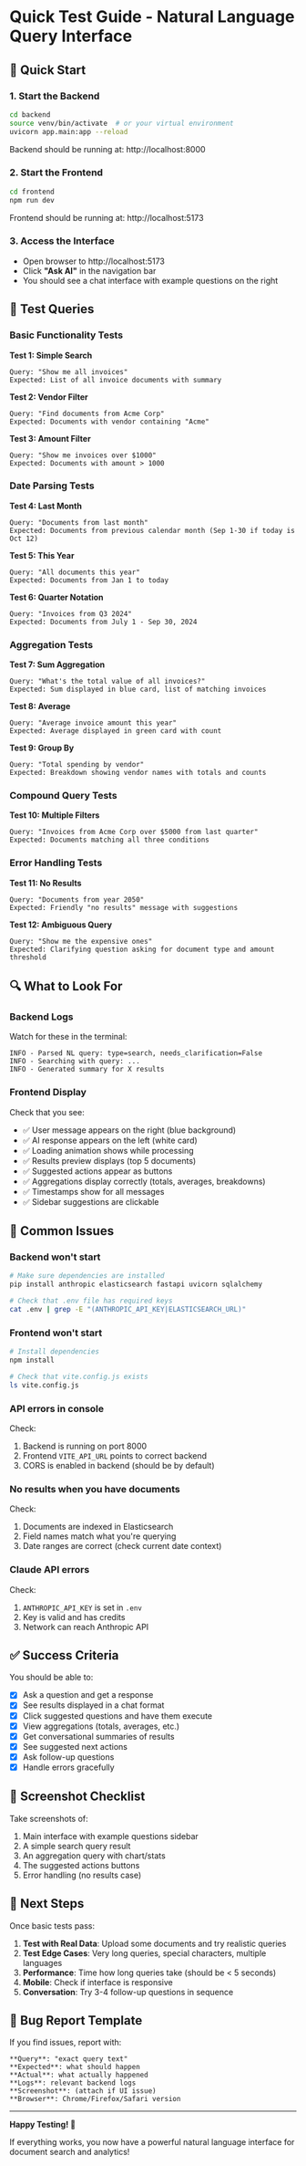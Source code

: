 # Quick Test Guide - Natural Language Query Interface

## 🚀 Quick Start

### 1. Start the Backend
```bash
cd backend
source venv/bin/activate  # or your virtual environment
uvicorn app.main:app --reload
```

Backend should be running at: http://localhost:8000

### 2. Start the Frontend
```bash
cd frontend
npm run dev
```

Frontend should be running at: http://localhost:5173

### 3. Access the Interface
- Open browser to http://localhost:5173
- Click **"Ask AI"** in the navigation bar
- You should see a chat interface with example questions on the right

## 🧪 Test Queries

### Basic Functionality Tests

**Test 1: Simple Search**
```
Query: "Show me all invoices"
Expected: List of all invoice documents with summary
```

**Test 2: Vendor Filter**
```
Query: "Find documents from Acme Corp"
Expected: Documents with vendor containing "Acme"
```

**Test 3: Amount Filter**
```
Query: "Show me invoices over $1000"
Expected: Documents with amount > 1000
```

### Date Parsing Tests

**Test 4: Last Month**
```
Query: "Documents from last month"
Expected: Documents from previous calendar month (Sep 1-30 if today is Oct 12)
```

**Test 5: This Year**
```
Query: "All documents this year"
Expected: Documents from Jan 1 to today
```

**Test 6: Quarter Notation**
```
Query: "Invoices from Q3 2024"
Expected: Documents from July 1 - Sep 30, 2024
```

### Aggregation Tests

**Test 7: Sum Aggregation**
```
Query: "What's the total value of all invoices?"
Expected: Sum displayed in blue card, list of matching invoices
```

**Test 8: Average**
```
Query: "Average invoice amount this year"
Expected: Average displayed in green card with count
```

**Test 9: Group By**
```
Query: "Total spending by vendor"
Expected: Breakdown showing vendor names with totals and counts
```

### Compound Query Tests

**Test 10: Multiple Filters**
```
Query: "Invoices from Acme Corp over $5000 from last quarter"
Expected: Documents matching all three conditions
```

### Error Handling Tests

**Test 11: No Results**
```
Query: "Documents from year 2050"
Expected: Friendly "no results" message with suggestions
```

**Test 12: Ambiguous Query**
```
Query: "Show me the expensive ones"
Expected: Clarifying question asking for document type and amount threshold
```

## 🔍 What to Look For

### Backend Logs
Watch for these in the terminal:
```
INFO - Parsed NL query: type=search, needs_clarification=False
INFO - Searching with query: ...
INFO - Generated summary for X results
```

### Frontend Display
Check that you see:
- ✅ User message appears on the right (blue background)
- ✅ AI response appears on the left (white card)
- ✅ Loading animation shows while processing
- ✅ Results preview displays (top 5 documents)
- ✅ Suggested actions appear as buttons
- ✅ Aggregations display correctly (totals, averages, breakdowns)
- ✅ Timestamps show for all messages
- ✅ Sidebar suggestions are clickable

## 🐛 Common Issues

### Backend won't start
```bash
# Make sure dependencies are installed
pip install anthropic elasticsearch fastapi uvicorn sqlalchemy

# Check that .env file has required keys
cat .env | grep -E "(ANTHROPIC_API_KEY|ELASTICSEARCH_URL)"
```

### Frontend won't start
```bash
# Install dependencies
npm install

# Check that vite.config.js exists
ls vite.config.js
```

### API errors in console
Check:
1. Backend is running on port 8000
2. Frontend `VITE_API_URL` points to correct backend
3. CORS is enabled in backend (should be by default)

### No results when you have documents
Check:
1. Documents are indexed in Elasticsearch
2. Field names match what you're querying
3. Date ranges are correct (check current date context)

### Claude API errors
Check:
1. `ANTHROPIC_API_KEY` is set in `.env`
2. Key is valid and has credits
3. Network can reach Anthropic API

## ✅ Success Criteria

You should be able to:
- [x] Ask a question and get a response
- [x] See results displayed in a chat format
- [x] Click suggested questions and have them execute
- [x] View aggregations (totals, averages, etc.)
- [x] Get conversational summaries of results
- [x] See suggested next actions
- [x] Ask follow-up questions
- [x] Handle errors gracefully

## 📸 Screenshot Checklist

Take screenshots of:
1. Main interface with example questions sidebar
2. A simple search query result
3. An aggregation query with chart/stats
4. The suggested actions buttons
5. Error handling (no results case)

## 🎉 Next Steps

Once basic tests pass:

1. **Test with Real Data**: Upload some documents and try realistic queries
2. **Test Edge Cases**: Very long queries, special characters, multiple languages
3. **Performance**: Time how long queries take (should be < 5 seconds)
4. **Mobile**: Check if interface is responsive
5. **Conversation**: Try 3-4 follow-up questions in sequence

## 📝 Bug Report Template

If you find issues, report with:
```
**Query**: "exact query text"
**Expected**: what should happen
**Actual**: what actually happened
**Logs**: relevant backend logs
**Screenshot**: (attach if UI issue)
**Browser**: Chrome/Firefox/Safari version
```

---

**Happy Testing! 🚀**

If everything works, you now have a powerful natural language interface for document search and analytics!

